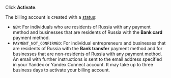 Click **Activate**.

The billing account is created with a [status](../concepts/billing-account-statuses.md):

* `NEW`: For individuals who are residents of Russia with any payment method and businesses that are residents of Russia with the **Bank card** payment method.
* `PAYMENT_NOT_CONFIRMED`: For individual entrepreneurs and businesses that are residents of Russia with the **Bank transfer** payment method and for businesses that are non-residents of Russia with any payment method. An email with further instructions is sent to the email address specified in your Yandex or Yandex.Connect account. It may take up to three business days to activate your billing account.

